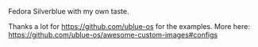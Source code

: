 Fedora Silverblue with my own taste.

Thanks a lot for https://github.com/ublue-os for the examples. More here: https://github.com/ublue-os/awesome-custom-images#configs
